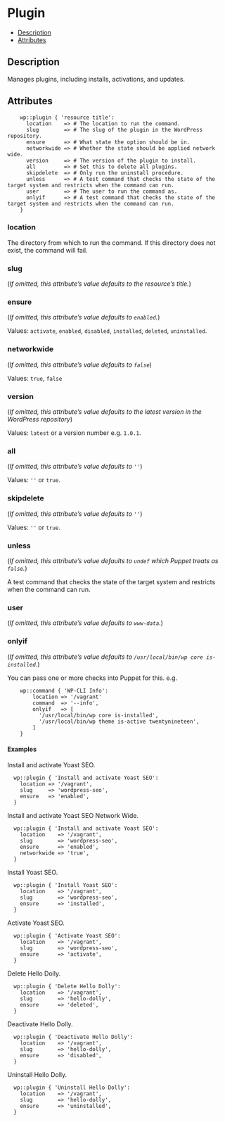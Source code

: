 # Plugin

* [Description](/classes/plugin.html#description)
* [Attributes](/classes/plugin.html#attributes)

## Description

Manages plugins, including installs, activations, and updates.

## Attributes
```puppet
    wp::plugin { 'resource title':
      location    => # The location to run the command.
      slug        => # The slug of the plugin in the WordPress repository.
      ensure      => # What state the option should be in.
      networkwide => # Whether the state should be applied network wide.
      version     => # The version of the plugin to install.
      all         => # Set this to delete all plugins.
      skipdelete  => # Only run the uninstall procedure.
      unless      => # A test command that checks the state of the target system and restricts when the command can run.
      user        => # The user to run the command as.
      onlyif      => # A test command that checks the state of the target system and restricts when the command can run.
    }
```

### location

The directory from which to run the command. If this directory does not exist, the command will fail.

### slug

(*If omitted, this attribute’s value defaults to the resource’s title.*)

### ensure

(*If omitted, this attribute’s value defaults to `enabled`.*)

Values: `activate`, `enabled`, `disabled`, `installed`, `deleted`, `uninstalled`.

### networkwide

(*If omitted, this attribute’s value defaults to `false`*)

Values: `true`, `false`

### version

(*If omitted, this attribute’s value defaults to the latest version in the WordPress repository*)

Values: `latest` or a version number e.g. `1.0.1`.

### all

(*If omitted, this attribute’s value defaults to `''`*)

Values: `''` or `true`.

### skipdelete

(*If omitted, this attribute’s value defaults to `''`*)

Values: `''` or `true`.

### unless

(*If omitted, this attribute’s value defaults to `undef` which Puppet treats as `false`.*)

A test command that checks the state of the target system and restricts when the command can run.

### user

(*If omitted, this attribute’s value defaults to `www-data`.*)

### onlyif

(*If omitted, this attribute’s value defaults to `/usr/local/bin/wp core is-installed`.*)

You can pass one or more checks into Puppet for this. e.g.

```puppet
    wp::command { 'WP-CLI Info':
        location => '/vagrant'
        command  => '--info',
        onlyif   => [
          '/usr/local/bin/wp core is-installed',
          '/usr/local/bin/wp theme is-active twentynineteen',
        ]
    }
```

#### Examples
Install and activate Yoast SEO.
```puppet
  wp::plugin { 'Install and activate Yoast SEO':
    location => '/vagrant',
    slug     => 'wordpress-seo',
    ensure   => 'enabled',
  }
```

Install and activate Yoast SEO Network Wide.
```puppet
  wp::plugin { 'Install and activate Yoast SEO':
    location    => '/vagrant',
    slug        => 'wordpress-seo',
    ensure      => 'enabled',
    networkwide => 'true',
  }
```

Install Yoast SEO.
```puppet
  wp::plugin { 'Install Yoast SEO':
    location    => '/vagrant',
    slug        => 'wordpress-seo',
    ensure      => 'installed',
  }
```

Activate Yoast SEO.
```puppet
  wp::plugin { 'Activate Yoast SEO':
    location    => '/vagrant',
    slug        => 'wordpress-seo',
    ensure      => 'activate',
  }
```

Delete Hello Dolly.
```puppet
  wp::plugin { 'Delete Hello Dolly':
    location    => '/vagrant',
    slug        => 'hello-dolly',
    ensure      => 'deleted',
  }
```

Deactivate Hello Dolly.
```puppet
  wp::plugin { 'Deactivate Hello Dolly':
    location    => '/vagrant',
    slug        => 'hello-dolly',
    ensure      => 'disabled',
  }
```

Uninstall Hello Dolly.
```puppet
  wp::plugin { 'Uninstall Hello Dolly':
    location    => '/vagrant',
    slug        => 'hello-dolly',
    ensure      => 'uninstalled',
  }
```
